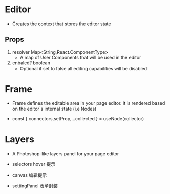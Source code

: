 #  Editor
* Creates the context that stores the editor state

## Props
1. resolver Map<String,React.ComponentType>
    - A map of User Components that will be used in the editor
2. enbaled? boolean
    - Optional if set to false all editing capabilities will be disabled


# Frame
* Frame defines the editable area in your page editor. It is rendered based on the editor`s internal state (i.e Nodes)

* const { connectors,setProp,...collected } = useNode(collector)


# Layers
* A Photoshop-like layers panel for your page editor





* selectors hover 提示
* canvas 编辑提示
* settingPanel 表单封装
